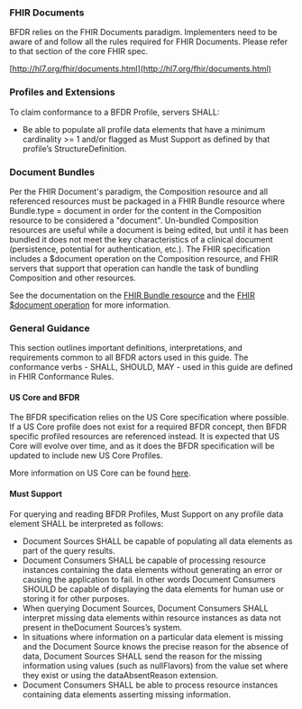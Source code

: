 ### FHIR Documents

BFDR relies on the FHIR Documents paradigm. Implementers need to be aware of and follow all the rules required for FHIR Documents. Please refer to that section of the core FHIR spec.

[http://hl7.org/fhir/documents.html](http://hl7.org/fhir/documents.html)

### Profiles and Extensions

To claim conformance to a BFDR Profile, servers SHALL:

* Be able to populate all profile data elements that have a minimum cardinality >= 1 and/or flagged as Must Support as defined by that profile’s StructureDefinition. 

### Document Bundles

Per the FHIR Document's paradigm, the Composition resource and all referenced resources must be packaged in a FHIR Bundle resource where Bundle.type = document in order for the content in the Composition resource to be considered a "document". Un-bundled Composition resources are useful while a document is being edited, but until it has been bundled it does not meet the key characteristics of a clinical document (persistence, potential for authentication, etc.). The FHIR specification includes a $document operation on the Composition resource, and FHIR servers that support that operation can handle the task of bundling Composition and other resources. 

See the documentation on the [FHIR Bundle resource](http://hl7.org/fhir/bundle.html) and the [FHIR $document operation](http://hl7.org/fhir/composition-operation-document.html) for more information. 

### General Guidance

This section outlines important definitions, interpretations, and requirements common to all BFDR actors used in this guide. The conformance verbs - SHALL, SHOULD, MAY - used in this guide are defined in FHIR Conformance Rules.

#### US Core and BFDR

The BFDR specification relies on the US Core specification where possible. If a US Core profile does not exist for a required BFDR concept, then BFDR specific profiled resources are referenced instead. It is expected that US Core will evolve over time, and as it does the BFDR specification will be updated to include new US Core Profiles. 

More information on US Core can be found [here](https://www.hl7.org/fhir/us/core/). 

#### Must Support

For querying and reading BFDR Profiles, Must Support on any profile data element SHALL be interpreted as follows:

* Document Sources SHALL be capable of populating all data elements as part of the query results.
* Document Consumers SHALL be capable of processing resource instances containing the data elements without generating an error or causing the application to fail. In other words Document Consumers SHOULD be capable of displaying the data elements for human use or storing it for other purposes.
* When querying Document Sources, Document Consumers SHALL interpret missing data elements within resource instances as data not present in theDocument Sources’s system.
* In situations where information on a particular data element is missing and the Document Source knows the precise reason for the absence of data, Document Sources SHALL send the reason for the missing information using values (such as nullFlavors) from the value set where they exist or using the dataAbsentReason extension.
* Document Consumers SHALL be able to process resource instances containing data elements asserting missing information.
